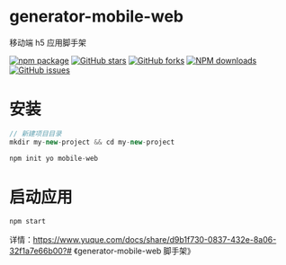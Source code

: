# generator-mobile-web

移动端 h5 应用脚手架

[![npm package](https://img.shields.io/npm/v/generator-mobile-web.svg?style=flat-square)](https://www.npmjs.com/package/generator-mobile-web)
[![GitHub stars](https://img.shields.io/github/stars/noshower/generator-mobile-web.svg)](https://github.com/noshower/generator-mobile-web/stargazers)
[![GitHub forks](https://img.shields.io/github/forks/noshower/generator-mobile-web.svg)](https://github.com/noshower/generator-mobile-web/network/members)
[![NPM downloads](https://img.shields.io/npm/dm/generator-mobile-web.svg?style=flat-square)](https://www.npmjs.com/package/generator-mobile-web)
[![GitHub issues](https://img.shields.io/github/issues/noshower/generator-mobile-web.svg)](https://github.com/noshower/generator-mobile-web/issues)

# 安装

```js
// 新建项目目录
mkdir my-new-project && cd my-new-project

npm init yo mobile-web
```

# 启动应用

```js
npm start
```

详情：https://www.yuque.com/docs/share/d9b1f730-0837-432e-8a06-32f1a7e66b00?# 《generator-mobile-web 脚手架》

